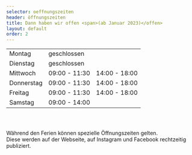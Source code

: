 ```yaml
---
selector: oeffnungszeiten
header: öffnungszeiten
title: Dann haben wir offen <span>(ab Januar 2023)</offen>
layout: default
order: 2
---
```


<div class="row justify-content-md-center">
    <div class="col-lg-4 oeffnungszeiten-img" style="background-image: url(assets/img/we-are-open.jpg);" data-aos="zoom-out" data-aos-delay="200"></div>
    <div class="col-lg-8 d-flex align-items-center oeffnungszeiten-bg oeffnungszeiten-table">
        <table class="table">
            <tbody>
            <tr>
                <td class="day">Montag</td>
                <td>geschlossen</td>
                <td></td>
            </tr>
            <tr>
                <td class="day">Dienstag</td>
                <td>geschlossen</td>
                <td></td>
            </tr>
            <tr>
                <td class="day">Mittwoch</td>
                <td>09:00 - 11:30</td>
                <td>14:00 - 18:00</td>
            </tr>
            <tr>
                <td class="day">Donnerstag</td>
                <td>09:00 - 11:30</td>
                <td>14:00 - 18:00</td>
            </tr>
            <tr>
                <td class="day">Freitag</td>
                <td>09:00 - 11:30</td>
                <td>14:00 - 18:00</td>
            </tr>
            <tr>
                <td class="day">Samstag</td>
                <td>09:00 - 14:00</td>
                <td></td>
            </tr>
            </tbody>
        </table>
    </div>
</div>
<div class="row justify-content-md-center" style="padding-top: 2em">
    <div class="text-center">
    <p>
    Während den Ferien können spezielle Öffnungszeiten gelten.<br/>Diese werden auf der Webseite, auf Instagram und Facebook rechtzeitig publiziert.
    </p>
    </div>
</div>
